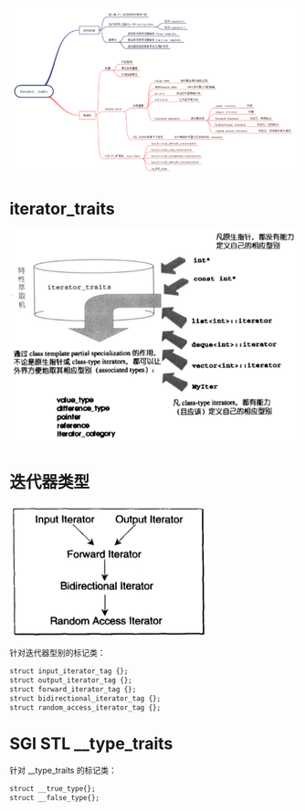 ![](./img/iterator.png)

# iterator_traits

![](./img/iterator_traits.png)

# 迭代器类型

![](./img/iterator_types.png)

针对迭代器型别的标记类：

```
struct input_iterator_tag {};
struct output_iterator_tag {};
struct forward_iterator_tag {};
struct bidirectional_iterator_tag {};
struct random_access_iterator_tag {};
```

# SGI STL __type_traits

针对 __type_traits 的标记类：

```
struct __true_type{};
struct __false_type{};
```









